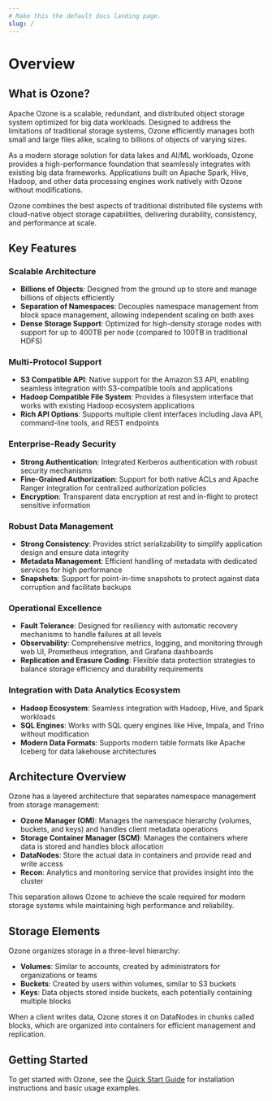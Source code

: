 ```yaml
---
# Make this the default docs landing page.
slug: /
---
```


# Overview

## What is Ozone?

Apache Ozone is a scalable, redundant, and distributed object storage system optimized for big data workloads. Designed to address the limitations of traditional storage systems, Ozone efficiently manages both small and large files alike, scaling to billions of objects of varying sizes.

As a modern storage solution for data lakes and AI/ML workloads, Ozone provides a high-performance foundation that seamlessly integrates with existing big data frameworks. Applications built on Apache Spark, Hive, Hadoop, and other data processing engines work natively with Ozone without modifications.

Ozone combines the best aspects of traditional distributed file systems with cloud-native object storage capabilities, delivering durability, consistency, and performance at scale.

## Key Features

### Scalable Architecture

- **Billions of Objects**: Designed from the ground up to store and manage billions of objects efficiently
- **Separation of Namespaces**: Decouples namespace management from block space management, allowing independent scaling on both axes
- **Dense Storage Support**: Optimized for high-density storage nodes with support for up to 400TB per node (compared to 100TB in traditional HDFS)

### Multi-Protocol Support

- **S3 Compatible API**: Native support for the Amazon S3 API, enabling seamless integration with S3-compatible tools and applications
- **Hadoop Compatible File System**: Provides a filesystem interface that works with existing Hadoop ecosystem applications
- **Rich API Options**: Supports multiple client interfaces including Java API, command-line tools, and REST endpoints

### Enterprise-Ready Security

- **Strong Authentication**: Integrated Kerberos authentication with robust security mechanisms
- **Fine-Grained Authorization**: Support for both native ACLs and Apache Ranger integration for centralized authorization policies
- **Encryption**: Transparent data encryption at rest and in-flight to protect sensitive information

### Robust Data Management

- **Strong Consistency**: Provides strict serializability to simplify application design and ensure data integrity
- **Metadata Management**: Efficient handling of metadata with dedicated services for high performance 
- **Snapshots**: Support for point-in-time snapshots to protect against data corruption and facilitate backups

### Operational Excellence

- **Fault Tolerance**: Designed for resiliency with automatic recovery mechanisms to handle failures at all levels
- **Observability**: Comprehensive metrics, logging, and monitoring through web UI, Prometheus integration, and Grafana dashboards
- **Replication and Erasure Coding**: Flexible data protection strategies to balance storage efficiency and durability requirements

### Integration with Data Analytics Ecosystem

- **Hadoop Ecosystem**: Seamless integration with Hadoop, Hive, and Spark workloads
- **SQL Engines**: Works with SQL query engines like Hive, Impala, and Trino without modification
- **Modern Data Formats**: Supports modern table formats like Apache Iceberg for data lakehouse architectures

## Architecture Overview

Ozone has a layered architecture that separates namespace management from storage management:

- **Ozone Manager (OM)**: Manages the namespace hierarchy (volumes, buckets, and keys) and handles client metadata operations
- **Storage Container Manager (SCM)**: Manages the containers where data is stored and handles block allocation
- **DataNodes**: Store the actual data in containers and provide read and write access
- **Recon**: Analytics and monitoring service that provides insight into the cluster

This separation allows Ozone to achieve the scale required for modern storage systems while maintaining high performance and reliability.

## Storage Elements

Ozone organizes storage in a three-level hierarchy:

- **Volumes**: Similar to accounts, created by administrators for organizations or teams
- **Buckets**: Created by users within volumes, similar to S3 buckets
- **Keys**: Data objects stored inside buckets, each potentially containing multiple blocks

When a client writes data, Ozone stores it on DataNodes in chunks called blocks, which are organized into containers for efficient management and replication.

## Getting Started

To get started with Ozone, see the [Quick Start Guide](./02-quick-start/01-installation/01-docker.md) for installation instructions and basic usage examples.